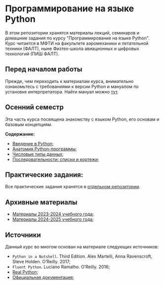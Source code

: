 # Программирование на языке Python

В этом репозитории хранятся материалы лекций, семинаров и домашние задания по курсу "Программирование на языке Python". Курс читается в МФТИ на факультете аэромеханики и летательной техники (ФАЛТ), ныне Физтех-школа авиационных и цифровых технологий (ПИШ ФАЛТ).

## Перед началом работы
Прежде, чем переходить к материалам курса, внимательно ознакомьтесь с требованиями к версии Python и мануалом по установке интерпретатора. Найти мануал можно [тут](./docs/guide.pdf).

## Осенний семестр

Эта часть курса посвящена знакомству с языком Python, его основам и базовым концепциям. 

**Содержание:**
- [Введение в Python](./lessons/sem01/lesson01/);
- [Анатомия Python-программы](./lessons/sem01/lesson02/);
- [Числовые типы данных](./lessons/sem01/lesson03/);
- [Последовательности: списки и кортежи](./lessons/sem01/lesson04/);

## Практические задания:

Все практические задания хранятся в [отдельном репозитории](https://github.com/EvgrafovMichail/python_mipt_dafe_tasks).

## Архивные материалы

- [Материалы 2023-2024 учебного года](https://github.com/EvgrafovMichail/python_mipt_dafe/tree/2023-2024-archive);
- [Материалы 2024-2025 учебного года](https://github.com/EvgrafovMichail/python_mipt_dafe/tree/2024-2025-archive);

## Источники

Данный курс во многом основан на материале следующих источников:

- `Python in a Nutshell`. Third Edition. Alex Martelli, Anna Ravenscroft, Steve Holden. O’Reilly. 2017;    
- `Fluent Python`. Luciano Ramalho. O’Reilly. 2016;    
- [Real Python](https://realpython.com/);
- [Официальная документация](https://docs.python.org/3.11/);
